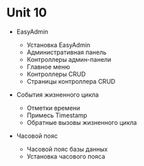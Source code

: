 # Unit 10
- EasyAdmin
  - Установка EasyAdmin
  - Административная панель
  - Контроллеры админ-панели
  - Главное меню
  - Контроллеры CRUD
  - Страницы контроллера CRUD

- События жизненного цикла
  - Отметки времени
  - Примесь Timestamp
  - Обратные вызовы жизненного цикла

- Часовой пояс
    - Часовой пояс базы данных
    - Установка часового пояса

